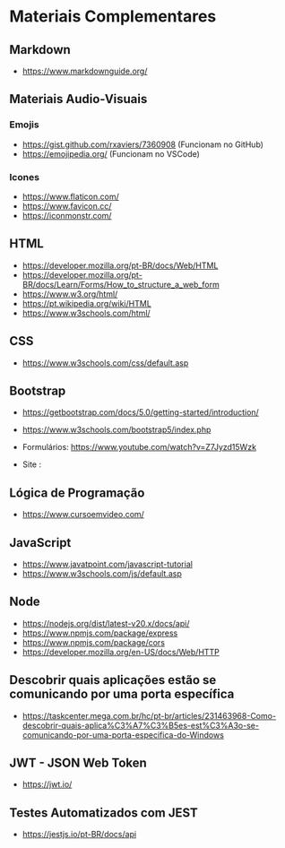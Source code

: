 # Materiais Complementares

## Markdown 
- https://www.markdownguide.org/

## Materiais Audio-Visuais 
### Emojis
- https://gist.github.com/rxaviers/7360908    (Funcionam no GitHub)
- https://emojipedia.org/                     (Funcionam no VSCode)

### Icones 
- https://www.flaticon.com/
- https://www.favicon.cc/
- https://iconmonstr.com/


## HTML 
- https://developer.mozilla.org/pt-BR/docs/Web/HTML 
- https://developer.mozilla.org/pt-BR/docs/Learn/Forms/How_to_structure_a_web_form
- https://www.w3.org/html/ 
- https://pt.wikipedia.org/wiki/HTML 
- https://www.w3schools.com/html/

## CSS
- https://www.w3schools.com/css/default.asp

## Bootstrap 
- https://getbootstrap.com/docs/5.0/getting-started/introduction/
- https://www.w3schools.com/bootstrap5/index.php

- Formulários:  https://www.youtube.com/watch?v=Z7Jyzd15Wzk
- Site       :  

## Lógica de Programação
- https://www.cursoemvideo.com/

## JavaScript 
- https://www.javatpoint.com/javascript-tutorial
- https://www.w3schools.com/js/default.asp 


## Node
- https://nodejs.org/dist/latest-v20.x/docs/api/
- https://www.npmjs.com/package/express
- https://www.npmjs.com/package/cors
- https://developer.mozilla.org/en-US/docs/Web/HTTP

## Descobrir quais aplicações estão se comunicando por uma porta específica 
- https://taskcenter.mega.com.br/hc/pt-br/articles/231463968-Como-descobrir-quais-aplica%C3%A7%C3%B5es-est%C3%A3o-se-comunicando-por-uma-porta-especifica-do-Windows

## JWT - JSON Web Token
- https://jwt.io/

## Testes Automatizados com JEST
- https://jestjs.io/pt-BR/docs/api